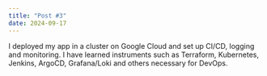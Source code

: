 ```yaml
---
title: "Post #3"
date: 2024-09-17
---
```


I deployed my app in a cluster on Google Cloud and set up CI/CD, logging and monitoring. I have learned instruments such as Terraform, Kubernetes, Jenkins, ArgoCD, Grafana/Loki and others necessary for DevOps.
